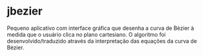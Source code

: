 jbezier
=======

Pequeno aplicativo com interface gráfica que desenha a curva de Bèzier à medida que o usuário clica no plano cartesiano. O algoritmo foi desenvolvido/traduzido através da interpretação das equações da curva de Bèzier.